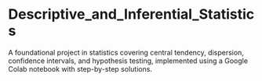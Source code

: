 # Descriptive_and_Inferential_Statistics
A foundational project in statistics covering central tendency, dispersion, confidence intervals, and hypothesis testing, implemented using a Google Colab notebook with step-by-step solutions.
